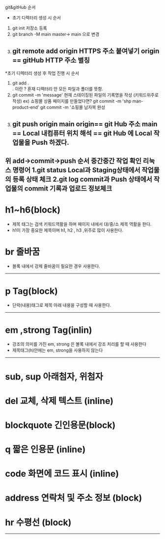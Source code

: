 git&gitHub 순서 
* 초기 디렉터리 생성 시 순서
1. git init 저장소 등록
2. git branch -M main
    master-> main 으로 변경
3. git remote add origin HTTPS 주소 붙여넣기
    origin == gitHub HTTP 주소 별칭
    ------------------------------------------------------
*초기 디렉터리 생성 후 작업 진행 시 순서
 1. git add .  
     . 이란 ? 횬재 디렉터리 안 모든 파일과 폴더를 뜻함.
 2. git commit -m 'message' 
    현재 스테이징된 파일의 기록명을 작성 (키워드위주로 작성)
    ex) 쇼핑몰 상품 페이지를 만들었다면?
    git commit -m 'shp man-product-end' 
    git commit -m '쇼핑몰 남자복 완성
 3. git push origin main 
    origin== git Hub 주소
    main == Local 내컴퓨터 위치
    해석 == git Hub 에 Local 작업물을 Push 하겠다.
    --------------------------------------
위 add->commit->push 순서 중간중간 작업 확인 리눅스 명령어
1.git status
    Local과 Staging상태에서 작업물의 등록 상태 체크
2.git log 
    commit과 Push 상태에서 작업물의 commit 기록과 업로드 정보체크
---------------------------------------------------------------------
# h1~h6(block)
* 제목 태그는 검색 키워드역활을 하며 페이지 내에서 대/중/소 제목 역활을 한다.
* h1이 가장 중요한 제목이며 h1, h2 , h3 ,위주로 많이 사용한다.
# br 줄바꿈 
* 블록 내에서 강제 줄바꿈이 필요한 경우 사용한다.
--------------------------------------------------------------------------
# p Tag(block) 
* 단락(내용)태그로 제목 아래 내용을 구성할 때 사용한다.
--------------------------------------------------------------------------------
# em ,strong Tag(inlin) 
* 강조의 의미를 가진 em, strong 은 볼록 내에서 강조 처리를 할 때 사용한다
* 제목태그(h)안에는 em, strong을 사용하지 않는다
-----------------------------------------------------------------------------------
# sub, sup 아래첨자, 위첨자
# del 교체, 삭제 텍스트 (inline)
# blockquote 긴인용문(block)
# q 짧은 인용문 (inline)
# code 화면에 코드 표시 (inline)
# address 연락처 및 주소 정보 (block)
# hr 수평선 (block)
----------------